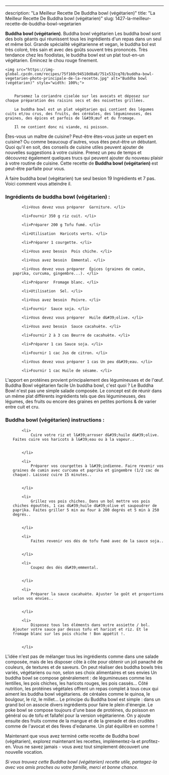 ---
description: "La Meilleur Recette De Buddha bowl (végétarien)"
title: "La Meilleur Recette De Buddha bowl (végétarien)"
slug: 1427-la-meilleur-recette-de-buddha-bowl-vegetarien

<p>
	<strong>Buddha bowl (végétarien)</strong>. 
	Buddha bowl végétarien Les buddha bowl sont des bols géants qui réunissent tous les ingrédients d&#39;un repas dans un seul et même bol. Grande spécialité végétarienne et vegan, le buddha bol est très coloré, très sain et avec des goûts souvent très prononcés. Très tendance chez les foodistas, le buddha bowl est un plat tout-en-un végétarien. Émincez le chou rouge finement.
</p>
<p>
	
	<img src="https://img-global.cpcdn.com/recipes/75f160c94510d0a8/751x532cq70/buddha-bowl-vegetarien-photo-principale-de-la-recette.jpg" alt="Buddha bowl (végétarien)" style="width: 100%;">
	
	
		Parsemez la coriandre ciselée sur les avocats et déposez sur chaque préparation des raisins secs et des noisettes grillées.
	
		Le buddha bowl est un plat végétarien qui contient des légumes cuits et/ou crus, des fruits, des céréales, des légumineuses, des graines, des épices et parfois de l&#39;œuf et du fromage.
	
		Il ne contient donc ni viande, ni poisson.
	
</p>

Êtes-vous un maître de cuisine? Peut-être êtes-vous juste un expert en cuisine? Ou comme beaucoup d'autres, vous êtes peut-être un débutant. Quoi qu'il en soit, des conseils de cuisine utiles peuvent ajouter de nouvelles suggestions à votre cuisine. Prenez un peu de temps et découvrez également quelques trucs qui peuvent ajouter du nouveau plaisir à votre routine de cuisine. Cette recette de <strong> Buddha bowl (végétarien) </strong> est peut-être parfaite pour vous.

<!--inarticleads1-->

À faire buddha bowl (végétarien) tue seul besion 19 Ingrédients et 7 pas. Voici comment vous atteindre il.

<h3>Ingrédients de buddha bowl (végétarien) :</h3>

<ol>
	
		<li>Vous devez vous préparer  Garniture. </li>
	
		<li>Fournir 350 g riz cuit. </li>
	
		<li>Préparer 200 g Tofu fumé. </li>
	
		<li>Utilisation  Haricots verts. </li>
	
		<li>Préparer 1 courgette. </li>
	
		<li>Vous avez besoin  Pois chiche. </li>
	
		<li>Vous avez besoin  Emmental. </li>
	
		<li>Vous devez vous préparer  Épices (graines de cumin, paprika, curcuma, gingembre...). </li>
	
		<li>Préparer  Fromage blanc. </li>
	
		<li>Utilisation  Sel. </li>
	
		<li>Vous avez besoin  Poivre. </li>
	
		<li>Fournir  Sauce soja. </li>
	
		<li>Vous devez vous préparer  Huile d&#39;olive. </li>
	
		<li>Vous avez besoin  Sauce cacahuète. </li>
	
		<li>Fournir 2 à 3 cas Beurre de cacahuète. </li>
	
		<li>Préparer 1 cas Sauce soja. </li>
	
		<li>Fournir 1 cac Jus de citron. </li>
	
		<li>Vous devez vous préparer 1 cas Un peu d&#39;eau. </li>
	
		<li>Fournir 1 cac Huile de sésame. </li>
	
</ol>

L&#39;apport en protéines provient principalement des légumineuses et de l&#39;œuf. Buddha Bowl végétarien facile Un buddha bowl, c&#39;est quoi ? Le Buddha Bowl n&#39;est pas une simple salade composée. Le concept est de réunir dans un même plat différents ingrédients tels que des légumineuses, des légumes, des fruits ou encore des graines en petites portions &amp; de varier entre cuit et cru. 

<!--inarticleads2-->

<h3>Buddha bowl (végétarien) instructions :</h3>

<ol>
	
		<li>
			Cuire votre riz et l&#39;arroser d&#39;huile d&#39;olive. Faites cuire vos haricots à l&#39;eau ou à la vapeur..
			
			
		</li>
	
		<li>
			Préparer vos courgettes à l&#39;indienne. Faire revenir vos graines de cumin avec curcuma et paprika et gingembre (1/2 cac de chaque). Laissez cuire 15 minutes..
			
			
		</li>
	
		<li>
			Grillez vos pois chiches. Dans un bol mettre vos pois chiches égouttés, 1 cas d&#39;huile d&#39;olive et saupoudrer de paprika. Faites griller 5 min au four à 200 degrés et 5 min à 250 degrés..
			
			
		</li>
	
		<li>
			Faites revenir vos dés de tofu fumé avec de la sauce soja..
			
			
		</li>
	
		<li>
			Coupez des dés d&#39;emmental.
			
			
		</li>
	
		<li>
			Préparer la sauce cacahuète. Ajuster le goût et proportions selon vos envies..
			
			
		</li>
	
		<li>
			Disposez tous les éléments dans votre assiette / bol. Ajouter votre sauce par dessus tofu et haricot et riz. Et le fromage blanc sur les pois chiche ! Bon appétit !.
			
			
		</li>
	
</ol>

L&#39;idée n&#39;est pas de mélanger tous les ingrédients comme dans une salade composée, mais de les disposer côte à côte pour obtenir un joli panaché de couleurs, de textures et de saveurs. On peut réaliser des buddha bowls très variés, végétariens ou non, selon ses choix alimentaires et ses envies Un buddha bowl se compose généralement : de légumineuses comme les lentilles, les pois chiches, les haricots rouges, les pois cassés… Côté nutrition, les protéines végétales offrent un repas complet à tous ceux qui aiment les buddha bowl végétariens. de céréales comme le quinoa, le boulgour, le riz, le millet… Le principe du Buddha bowl est simple : dans un grand bol on associe divers ingrédients pour faire le plein d&#39;énergie. Le poke bowl se compose toujours d&#39;une base de protéines, du poisson en général ou de tofu et fallafel pour la version végétarienne. On y ajoute ensuite des fruits comme de la mangue et de la grenade et des crudités comme de l&#39;avocat et des fèves d&#39;edaname. Un plat équilibré en somme ! 

<!--inarticleads1-->

<p>
Maintenant que vous avez terminé cette recette de Buddha bowl (végétarien), explorez maintenant les recettes, implémentez-la et profitez-en. Vous ne savez jamais - vous avez tout simplement découvert une nouvelle vocation.
</p>

<p>
<i>Si vous trouvez cette Buddha bowl (végétarien) recette utile, partagez-la avec vos amis proches ou votre famille, merci et bonne chance.</i>
</p>
